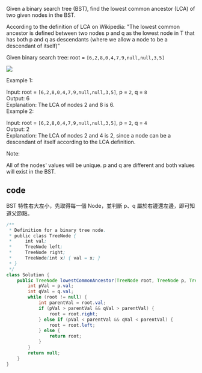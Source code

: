 Given a binary search tree (BST), find the lowest common ancestor (LCA) of two given nodes in the BST.

According to the definition of LCA on Wikipedia: "The lowest common ancestor is defined between two nodes p and q as the lowest node in T that has both p and q as descendants (where we allow a node to be a descendant of itself)"

Given binary search tree:  root = `[6,2,8,0,4,7,9,null,null,3,5]`


 ![](https://assets.leetcode.com/uploads/2018/12/14/binarysearchtree_improved.png)

Example 1:

Input: root = `[6,2,8,0,4,7,9,null,null,3,5]`, p = `2`, q = `8`  
Output: 6  
Explanation: The LCA of nodes 2 and 8 is 6.  
Example 2:

Input: root = `[6,2,8,0,4,7,9,null,null,3,5]`, p = `2`, q = `4`  
Output: 2  
Explanation: The LCA of nodes 2 and 4 is 2, since a node can be a descendant of itself according to the LCA definition.  
 

Note:

All of the nodes' values will be unique.
p and q are different and both values will exist in the BST.

## code
BST 特性右大左小，先取得每一個 Node，並判斷 p、q 屬於右邊還左邊，即可知道父節點。
```java
/**
 * Definition for a binary tree node.
 * public class TreeNode {
 *     int val;
 *     TreeNode left;
 *     TreeNode right;
 *     TreeNode(int x) { val = x; }
 * }
 */
class Solution {
    public TreeNode lowestCommonAncestor(TreeNode root, TreeNode p, TreeNode q) {
        int pVal = p.val;
        int qVal = q.val;
        while (root != null) {
            int parentVal = root.val;
            if (pVal > parentVal && qVal > parentVal) {
                root = root.right;
            } else if (pVal < parentVal && qVal < parentVal) {
                root = root.left;
            } else {
                return root;
            }
        }
        return null;
    }
}
```
